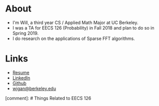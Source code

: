 # About

* I'm Will, a third year CS / Applied Math Major at UC Berkeley.
* I was a TA for EECS 126 (Probability) in Fall 2018 and plan to do so in Spring 2019.
* I do research on the applications of Sparse FFT algorithms.

# Links
* [Resume](/assets/resume.pdf) 
* [LinkedIn](https://linkedin.com/in/wjgan)
* [Github](https://github.com/wjgan7)
* wjgan@berkeley.edu

[comment]: # Things Related to EECS 126
